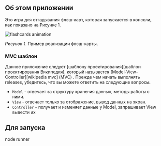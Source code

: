 ## Об этом приложении
Это игра для отгадывания флэш-карт, которая запускается в консоли, как показано на Рисунке 1.  

![flashcards animation](readme-assets/flashcards-animation.gif)

*Рисунок 1*. Пример реализации флэш-карты.


### MVC шаблон
Данное приложение следует [шаблону проектирования][шаблон проектирования Википедия], который называется [Model-View-Controller][wikipedia mvc] (MVC) . Прежде чем начать выполнять releases, убедитесь, что вы можете ответить на следующие вопросы.

- `Model` - отвечает за структуру хранения данных, методы работы с ними.
- `View` - отвечает только за отображение, вывод данных на экран. 
- `Controller` - получает и изменяет данные у Model, запрашивает View вывести их


## Для запуска
node runner



